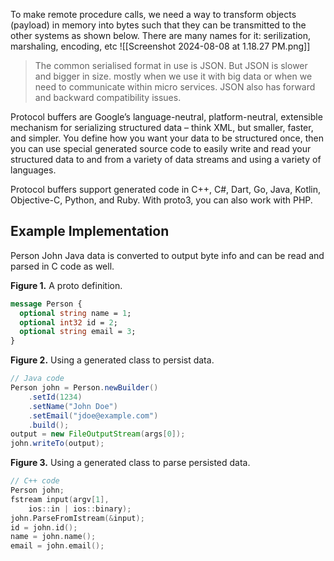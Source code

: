 To make remote procedure calls, we need a way to transform objects (payload) in memory into bytes such that they can be transmitted to the other systems as shown below. There are many names for it: serilization, marshaling, encoding, etc
![[Screenshot 2024-08-08 at 1.18.27 PM.png]]

> The common serialised format in use is JSON. But JSON is slower and bigger in size. mostly when we use it with big data or when we need to communicate within micro services.
> JSON also has forward and backward compatibility issues. 


Protocol buffers are Google’s language-neutral, platform-neutral, extensible mechanism for serializing structured data – think XML, but smaller, faster, and simpler. You define how you want your data to be structured once, then you can use special generated source code to easily write and read your structured data to and from a variety of data streams and using a variety of languages.





Protocol buffers support generated code in C++, C#, Dart, Go, Java, Kotlin, Objective-C, Python, and Ruby. With proto3, you can also work with PHP.

## Example Implementation
 Person John Java data is converted to output byte info and can be read and parsed in C code as well.

**Figure 1.** A proto definition.

```proto
message Person {
  optional string name = 1;
  optional int32 id = 2;
  optional string email = 3;
}
```



**Figure 2.** Using a generated class to persist data.
```java
// Java code
Person john = Person.newBuilder()
    .setId(1234)
    .setName("John Doe")
    .setEmail("jdoe@example.com")
    .build();
output = new FileOutputStream(args[0]);
john.writeTo(output);
```

**Figure 3.** Using a generated class to parse persisted data.

```cpp
// C++ code
Person john;
fstream input(argv[1],
    ios::in | ios::binary);
john.ParseFromIstream(&input);
id = john.id();
name = john.name();
email = john.email();
```


